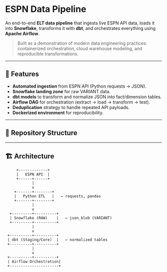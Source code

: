 # ESPN Data Pipeline

An end-to-end **ELT data pipeline** that ingests live ESPN API data, loads it into **Snowflake**, transforms it with **dbt**, and orchestrates everything using **Apache Airflow**.

> Built as a demonstration of modern data engineering practices: containerized orchestration, cloud warehouse modeling, and reproducible transformations.

---

## 🚀 Features
- **Automated ingestion** from ESPN API (Python requests → JSON).
- **Snowflake landing zone** for raw VARIANT data.
- **dbt models** to transform and normalize JSON into fact/dimension tables.
- **Airflow DAG** for orchestration (extract → load → transform → test).
- **Deduplication** strategy to handle repeated API payloads.
- **Dockerized environment** for reproducibility.

---

## 📂 Repository Structure


---

## 🏗 Architecture

         +-------------+
         |   ESPN API  |
         +------+------+ 
                |
                v
        +-------+--------+
        |   Python ETL   |   ← requests, pandas
        +-------+--------+
                |
                v
      +---------+----------+
      | Snowflake (RAW)    |   ← json_blob (VARIANT)
      +---------+----------+
                |
                v
     +----------+----------+
     | dbt (Staging/Core)  |   ← normalized tables
     +----------+----------+
                |
                v
     +----------+----------+
     | Airflow Orchestration|
     +----------------------+
